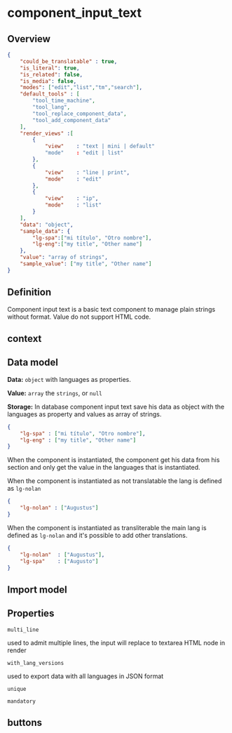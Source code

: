 # component_input_text

## Overview

```json
{
    "could_be_translatable" : true,
    "is_literal": true,
    "is_related": false,
    "is_media": false,
    "modes": ["edit","list","tm","search"],
    "default_tools" : [
        "tool_time_machine", 
        "tool_lang", 
        "tool_replace_component_data", 
        "tool_add_component_data"
    ],
    "render_views" :[
        {
            "view"    : "text | mini | default"
            "mode"    : "edit | list"
        },
        {
            "view"    : "line | print",
            "mode"    : "edit"
        },       
        {
            "view"    : "ip",
            "mode"    : "list"
        }
    ],
    "data": "object",
    "sample_data": {
        "lg-spa":["mi título", "Otro nombre"],
        "lg-eng":["my title", "Other name"]
    },
    "value": "array of strings",
    "sample_value": ["my title", "Other name"]
}
```

## Definition

Component input text is a basic text component to manage plain strings without format. Value do not support HTML code.

## context

## Data model

**Data:** `object` with languages as properties.

**Value:** `array` the `strings`, or `null`

**Storage:** In database component input text save his data as object with the languages as property and values as array of strings.

```json
{
    "lg-spa" : ["mi título", "Otro nombre"],
    "lg-eng" : ["my title", "Other name"]
}
```

When the component is instantiated, the component get his data from his section and only get the value in the languages that is instantiated.

When the component is instantiated as not translatable the lang is defined as `lg-nolan`

```json
{
    "lg-nolan" : ["Augustus"]
}
```

When the component is instantiated as transliterable the main lang is defined as `lg-nolan` and it's possible to add other translations.

```json
{
    "lg-nolan"  : ["Augustus"],
    "lg-spa"    : ["Augusto"]
}
```


## Import model

## Properties

`multi_line`

used to admit multiple lines, the input will replace to textarea HTML node in render

`with_lang_versions`

used to export data with all languages in JSON format

`unique`


`mandatory`

## buttons